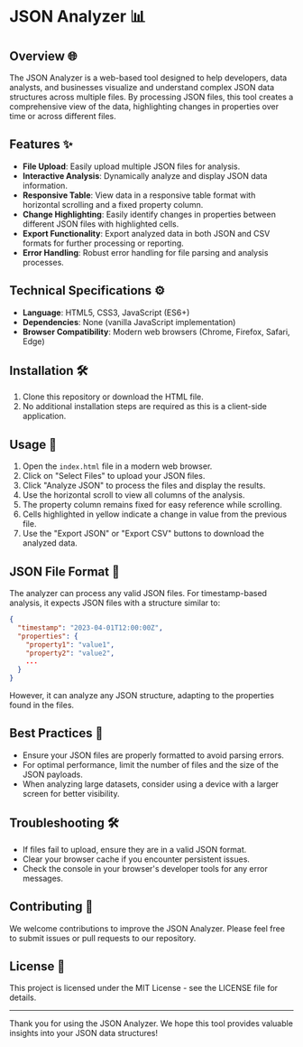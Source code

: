 
# JSON Analyzer 📊

## Overview 🌐

The JSON Analyzer is a web-based tool designed to help developers, data analysts, and businesses visualize and understand complex JSON data structures across multiple files. By processing JSON files, this tool creates a comprehensive view of the data, highlighting changes in properties over time or across different files.

## Features ✨

- **File Upload**: Easily upload multiple JSON files for analysis.
- **Interactive Analysis**: Dynamically analyze and display JSON data information.
- **Responsive Table**: View data in a responsive table format with horizontal scrolling and a fixed property column.
- **Change Highlighting**: Easily identify changes in properties between different JSON files with highlighted cells.
- **Export Functionality**: Export analyzed data in both JSON and CSV formats for further processing or reporting.
- **Error Handling**: Robust error handling for file parsing and analysis processes.

## Technical Specifications ⚙️

- **Language**: HTML5, CSS3, JavaScript (ES6+)
- **Dependencies**: None (vanilla JavaScript implementation)
- **Browser Compatibility**: Modern web browsers (Chrome, Firefox, Safari, Edge)

## Installation 🛠️

1. Clone this repository or download the HTML file.
2. No additional installation steps are required as this is a client-side application.

## Usage 📂

1. Open the `index.html` file in a modern web browser.
2. Click on "Select Files" to upload your JSON files.
3. Click "Analyze JSON" to process the files and display the results.
4. Use the horizontal scroll to view all columns of the analysis.
5. The property column remains fixed for easy reference while scrolling.
6. Cells highlighted in yellow indicate a change in value from the previous file.
7. Use the "Export JSON" or "Export CSV" buttons to download the analyzed data.

## JSON File Format 📄

The analyzer can process any valid JSON files. For timestamp-based analysis, it expects JSON files with a structure similar to:

```json
{
  "timestamp": "2023-04-01T12:00:00Z",
  "properties": {
    "property1": "value1",
    "property2": "value2",
    ...
  }
}
```

However, it can analyze any JSON structure, adapting to the properties found in the files.

## Best Practices 🌟

- Ensure your JSON files are properly formatted to avoid parsing errors.
- For optimal performance, limit the number of files and the size of the JSON payloads.
- When analyzing large datasets, consider using a device with a larger screen for better visibility.

## Troubleshooting 🛠️

- If files fail to upload, ensure they are in a valid JSON format.
- Clear your browser cache if you encounter persistent issues.
- Check the console in your browser's developer tools for any error messages.

## Contributing 🤝

We welcome contributions to improve the JSON Analyzer. Please feel free to submit issues or pull requests to our repository.

## License 📜

This project is licensed under the MIT License - see the LICENSE file for details.

---

Thank you for using the JSON Analyzer. We hope this tool provides valuable insights into your JSON data structures!
